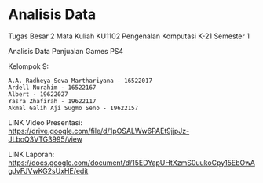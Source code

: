 # Analisis Data
Tugas Besar 2 Mata Kuliah KU1102 Pengenalan Komputasi K-21 Semester 1

Analisis Data Penjualan Games PS4

Kelompok 9:

    A.A. Radheya Seva Marthariyana - 16522017
    Ardell Nurahim - 16522167
    Albert - 19622027
    Yasra Zhafirah - 19622117
    Akmal Galih Aji Sugmo Seno - 19622157

LINK Video Presentasi: https://drive.google.com/file/d/1pOSALWw6PAEt9jjpJz-JLboQ3VTG3995/view

LINK Laporan: https://docs.google.com/document/d/15EDYapUHtXzmS0uukoCpy15EbOwAgJvFJVwKG2sUxHE/edit
